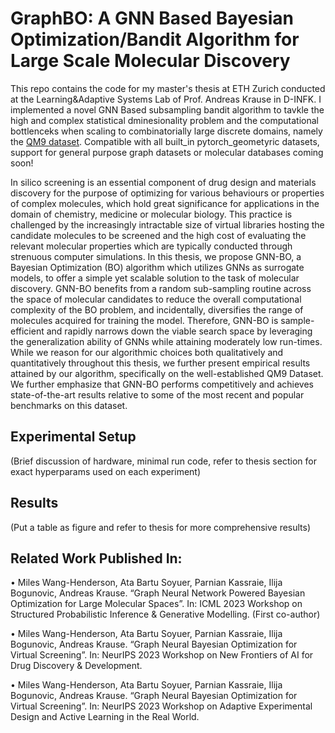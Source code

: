 # GraphBO: A GNN Based Bayesian Optimization/Bandit Algorithm for Large Scale Molecular Discovery

This repo contains the code for my master's thesis at ETH Zurich conducted at the Learning&Adaptive Systems Lab of Prof. Andreas Krause in D-INFK. I implemented a novel GNN Based subsampling bandit algorithm to tavkle the high and complex statistical
dminesionality problem and the computational bottlenceks when scaling to combinatorially large discrete domains, namely the [QM9 dataset](https://www.nature.com/articles/sdata201422). Compatible with all built_in pytorch_geometyric datasets, 
support for general purpose graph datasets or molecular databases coming soon!

In silico screening is an essential component of drug design and materials discovery for the purpose of optimizing for various behaviours or properties of complex molecules, which hold great significance for applications in the domain of chemistry, medicine or molecular biology. This practice is challenged by the increasingly intractable size of virtual libraries hosting the candidate molecules to be screened and the high cost of evaluating the relevant molecular properties which are typically conducted through strenuous computer simulations. In this thesis, we propose GNN-BO, a Bayesian Optimization (BO) algorithm which utilizes GNNs as surrogate models, to offer a simple yet scalable solution to the task of molecular discovery. GNN-BO benefits from a random sub-sampling routine across the space of molecular candidates to reduce the overall computational complexity of the BO problem, and incidentally, diversifies the range of molecules acquired for training the model. Therefore, GNN-BO is sample-efficient and rapidly narrows down the viable search space by leveraging the generalization ability of GNNs while attaining moderately low run-times. While we reason for our algorithmic choices both qualitatively and quantitatively throughout this thesis, we further present empirical results attained by our algorithm, specifically on the well-established QM9 Dataset. We further emphasize that GNN-BO performs competitively and achieves state-of-the-art results relative to some of the most recent and popular benchmarks on this dataset. 

## Experimental Setup

(Brief discussion of hardware, minimal run code, refer to thesis section for exact hyperparams used on each experiment)

## Results

(Put a table as figure and refer to thesis for more comprehensive results)

## Related Work Published In:

•	Miles Wang-Henderson, Ata Bartu Soyuer, Parnian Kassraie, Ilija Bogunovic, Andreas Krause. “Graph Neural Network Powered Bayesian Optimization for Large Molecular Spaces”. In: ICML 2023 Workshop on Structured Probabilistic Inference & Generative Modelling. (First co-author)

•	Miles Wang-Henderson, Ata Bartu Soyuer, Parnian Kassraie, Ilija Bogunovic, Andreas Krause.  “Graph Neural Bayesian Optimization for Virtual Screening”. In: NeurIPS 2023 Workshop on New Frontiers of AI for Drug Discovery & Development.

•	Miles Wang-Henderson, Ata Bartu Soyuer, Parnian Kassraie, Ilija Bogunovic, Andreas Krause.  “Graph Neural Bayesian Optimization for Virtual Screening”. In: NeurIPS 2023 Workshop on Adaptive Experimental Design and Active Learning in the Real World.
